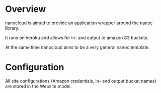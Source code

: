 Overview
========
nanocloud is aimed to provide an application wrapper around the [nanoc](ddfreyne/nanoc) library.

It runs on heroku and allows for in- and output to amazon S3 buckets.

At the same time nanocloud aims to be a very general nanoc template.

Configuration
=============
All site configurations (Amazon credentials, in- and output bucket names) are stored in the Website model.
